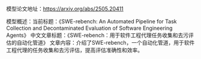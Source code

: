 模型论文地址：https://arxiv.org/abs/2505.20411

模型概述：当前标题：《SWE-rebench: An Automated Pipeline for Task Collection and Decontaminated Evaluation of Software Engineering Agents》
中文文章标题：《SWE-rebench：用于软件工程代理任务收集和去污评估的自动化管道》
文章内容：介绍了SWE-rebench，一个自动化管道，用于软件工程代理的任务收集和去污评估，提高评估准确性和效率。

